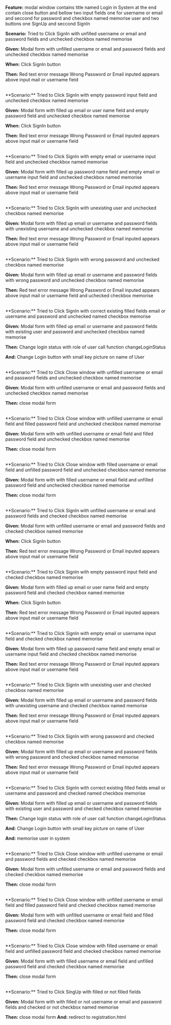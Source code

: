 **Feature:** modal window contains  title named Login in System at the end contain close button and bellow two input fields one for username or email and seccond for password and checkbox named memorise user and two buttons one SignUp and seccond SignIn

**Scenario:** Tried to Click SignIn with unfilled username or email and password fields and unchecked checkbox named memorise

**Given:** Modal form with unfilled username or email and password fields and unchecked checkbox named memorise

**When:** Click SignIn button

**Then:** Red text error message Wrong Password or Email inputed appears above input mail or username field

<br>
**Scenario:** Tried to Click SignIn with empty password input field and unchecked checkbox named memorise

**Given:**  Modal form with filled up email or user name field and empty password field and unchecked checkbox named memorise

**When:** Click SignIn button

**Then:** Red text error message Wrong Password or Email inputed appears above input mail or username field

<br>
**Scenario:** Tried to Click SignIn with empty email or username input field and unchecked checkbox named memorise

**Given:**  Modal form with filled up password name field and empty email or username input field and unchecked checkbox named memorise

**Then:** Red text error message Wrong Password or Email inputed appears above input mail or username field

<br>
**Scenario:** Tried to Click SignIn with unexisting user and unchecked checkbox named memorise

**Given:**  Modal form with filled up email or username and password fields with unexisting username and unchecked checkbox named memorise

**Then:** Red text error message Wrong Password or Email inputed appears above input mail or username field

<br>
**Scenario:** Tried to Click SignIn with wrong password and unchecked checkbox named memorise

**Given:**  Modal form with filled up email or username and password fields with wrong password and unchecked checkbox named memorise

**Then:** Red text error message Wrong Password or Email inputed appears above input mail or username field and uchecked checkbox memorise

<br>
**Scenario:** Tried to Click SignIn with correct existing filled fields email or username and password and unchecked named checkbox memorise 

**Given:**  Modal form with filled up email or username and password fields with existing user and password and unchecked checkbox named memorise

**Then:** Change login status with role of user call function changeLoginStatus

**And:** Change Login button with small key picture on name of User

<br>
**Scenario:** Tried to Click Close window with unfilled username or email and password fields and unchecked checkbox named memorise

**Given:**  Modal form with unfilled username or email and password fields and unchecked checkbox named memorise

**Then:** close modal form


<br>
**Scenario:** Tried to Click Close window with unfilled username or email field and filled password field and unchecked checkbox named memorise

**Given:**  Modal form with with unfilled username or email field and filled password field and unchecked checkbox named memorise

**Then:** close modal form


<br>
**Scenario:** Tried to Click Close window with filled username or email field and unfilled password field and unchecked checkbox named memorise

**Given:**  Modal form with with filled username or email field and unfilled password field and unchecked checkbox named memorise

**Then:** close modal form


<br>
**Scenario:** Tried to Click SignIn with unfilled username or email and password fields and checked checkbox named memorise

**Given:** Modal form with unfilled username or email and password fields and checked checkbox named memorise

**When:** Click SignIn button

**Then:** Red text error message Wrong Password or Email inputed appears above input mail or username field

<br>
**Scenario:** Tried to Click SignIn with empty password input field and checked checkbox named memorise

**Given:**  Modal form with filled up email or user name field and empty password field and checked checkbox named memorise

**When:** Click SignIn button

**Then:** Red text error message Wrong Password or Email inputed appears above input mail or username field

<br>
**Scenario:** Tried to Click SignIn with empty email or username input field and checked checkbox named memorise

**Given:**  Modal form with filled up password name field and empty email or username input field and checked checkbox named memorise

**Then:** Red text error message Wrong Password or Email inputed appears above input mail or username field

<br>
**Scenario:** Tried to Click SignIn with unexisting user and checked checkbox named memorise

**Given:**  Modal form with filled up email or username and password fields with unexisting username and checked checkbox named memorise

**Then:** Red text error message Wrong Password or Email inputed appears above input mail or username field

<br>
**Scenario:** Tried to Click SignIn with wrong password and checked checkbox named memorise

**Given:**  Modal form with filled up email or username and password fields with wrong password and checked checkbox named memorise

**Then:** Red text error message Wrong Password or Email inputed appears above input mail or username field 

<br>
**Scenario:** Tried to Click SignIn with correct existing filled fields email or username and password and checked named checkbox memorise 

**Given:**  Modal form with filled up email or username and password fields with existing user and password and checked checkbox named memorise

**Then:** Change login status with role of user call function changeLoginStatus

**And:** Change Login button with small key picture on name of User

**And:** memorise user in system

<br>
**Scenario:** Tried to Click Close window with unfilled username or email and password fields and checked checkbox named memorise

**Given:**  Modal form with unfilled username or email and password fields and checked checkbox named memorise

**Then:** close modal form


<br>
**Scenario:** Tried to Click Close window with unfilled username or email field and filled password field and checked checkbox named memorise

**Given:**  Modal form with with unfilled username or email field and filled password field and checked checkbox named memorise

**Then:** close modal form


<br>
**Scenario:** Tried to Click Close window with filled username or email field and unfilled password field and checked checkbox named memorise

**Given:**  Modal form with with filled username or email field and unfilled password field and checked checkbox named memorise

**Then:** close modal form


<br>
**Scenario:** Tried to Click SingUp with filled or not filled fields

**Given:**  Modal form with with filled or not username or email and password fields and checked or not checkbox named memorise

**Then:** close modal form
**And:** redirect to registration.html